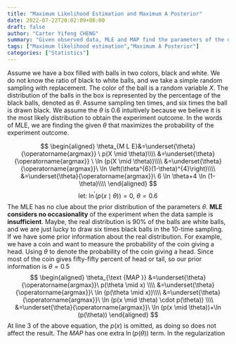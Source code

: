 ```yaml
---
title: "Maximum Likelihood Estimation and Maximum A Posterior"
date: 2022-07-22T20:02:09+08:00
draft: false
author: "Carter Yifeng CHENG"
summary: "Given observed data, MLE and MAP find the parameters of the distribution that maximize the probability of observed data. Compares to MLE, MAP considers prior information of theta while MLE does not"
tags: ["Maximum likelihood estimation","Maximum A Posterior"]
categories: ["Statistics"]
---
```

Assume we have a box filled with balls in two colors, black and white. We do not know the ratio of black to white balls, and we take a simple random sampling with replacement. The color of the ball is a random variable $X$. The distribution of the balls in the box is represented by the percentage of the black balls, denoted as $\theta$. Assume sampling ten times, and six times the ball is drawn black. We assume the $\theta$ is 0.6 intuitively because we believe it is the most likely distribution to obtain the experiment outcome. In the words of MLE,  we are finding the given $\theta$ that maximizes the probability of the experiment outcome. 

$$ 
\begin{aligned}
\theta_{M L E}&=\underset{\theta}{\operatorname{argmax}} \ p(X \mid \theta)\\\\
&=\underset{\theta}{\operatorname{argmax}} \ \ln (p(X \mid \theta))\\\\
&=\underset{\theta}{\operatorname{argmax}}\  \ln \left(\theta^{6}(1-\theta)^{4}\right)\\\\
&=\underset{\theta}{\operatorname{argmax}}\  6 \ln \theta+4 \ln (1-\theta)\\\\
\end{aligned}
$$
$$\text { let: } \ln ^{\prime}(p(x \mid \theta))=0, \ \theta=0.6$$
The MLE has no clue about the prior distribution of the parameters $\theta$. **MLE considers no occasionality** of the experiment when the data sample is **insufficient**. Maybe, the real distribution is 90% of the balls are white balls, and we are just lucky to draw six times black balls in the 10-time sampling. If we have some prior information about the real distribution. For example, we have a coin and want to measure the probability of the coin giving a head. Using $\theta$ to denote the probability of the coin giving a head. Since most of the coin gives fifty-fifty percent of head or tail, so our prior information is  $\theta=0.5$
$$
\begin{aligned}
\theta_{\text {MAP }} &=\underset{\theta}{\operatorname{argmax}}\  p(\theta \mid x) \\\\
&=\underset{\theta}{\operatorname{argmax}}\  \ln (p(\theta \mid x))\\\\
&=\underset{\theta}{\operatorname{argmax}}\  \ln (p(x \mid \theta) \cdot p(\theta)) \\\\
&=\underset{\theta}{\operatorname{argmax}}\  \ln (p(x \mid \theta))+\ln (p(\theta))
\end{aligned}
$$
At line 3 of the above equation, the $p(x)$ is omitted, as doing so does not affect the result. The $MAP$ has one extra $\ln(p(\theta))$ term. In the regularization